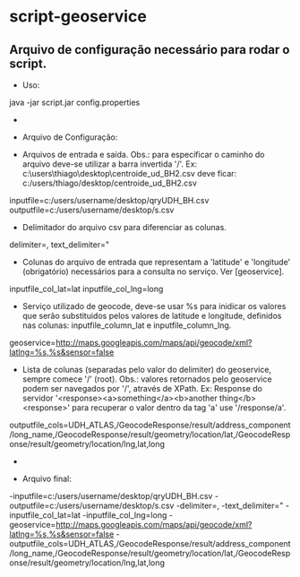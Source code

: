 script-geoservice
=================

Arquivo de configuração necessário para rodar o script.
-----------------------------------------------------------


* Uso:

 java -jar script.jar config.properties

-

* Arquivo de Configuração:

* Arquivos de entrada e saída. Obs.: para especificar o caminho do arquivo deve-se utilizar a barra invertida '/'. Ex: c:\users\thiago\desktop\centroide_ud_BH2.csv deve ficar: c:/users/thiago/desktop/centroide_ud_BH2.csv

inputfile=c:/users/username/desktop/qryUDH_BH.csv
outputfile=c:/users/username/desktop/s.csv


* Delimitador do arquivo csv para diferenciar as colunas.

delimiter=,
text_delimiter=\"


* Colunas do arquivo de entrada que representam a 'latitude' e 'longitude' (obrigatório) necessários para a consulta no serviço. Ver [geoservice].

inputfile_col_lat=lat
inputfile_col_lng=long


* Serviço utilizado de geocode, deve-se usar %s para inidicar os valores que serão substituidos pelos valores de latitude e longitude, definidos nas colunas: inputfile_column_lat e inputfile_column_lng.

geoservice=http://maps.googleapis.com/maps/api/geocode/xml?latlng=%s,%s&sensor=false


* Lista de colunas (separadas pelo valor do delimiter) do geoservice, sempre comece '/' (root). Obs.: valores retornados pelo geoservice podem ser navegados por '/', através de XPath. Ex: Response do servidor '&lt;response&gt;&lt;a&gt;something&lt;/a&gt;&lt;b&gt;another thing&lt;/b&gt;&lt;response&gt;' para recuperar o valor dentro da tag 'a' use '/response/a'.

outputfile_cols=UDH_ATLAS,/GeocodeResponse/result/address_component/long_name,/GeocodeResponse/result/geometry/location/lat,/GeocodeResponse/result/geometry/location/lng,lat,long



-


* Arquivo final:


-inputfile=c:/users/username/desktop/qryUDH_BH.csv
-outputfile=c:/users/username/desktop/s.csv
-delimiter=,
-text_delimiter=\"
-inputfile_col_lat=lat
-inputfile_col_lng=long
-geoservice=http://maps.googleapis.com/maps/api/geocode/xml?latlng=%s,%s&sensor=false
-outputfile_cols=UDH_ATLAS,/GeocodeResponse/result/address_component/long_name,/GeocodeResponse/result/geometry/location/lat,/GeocodeResponse/result/geometry/location/lng,lat,long

